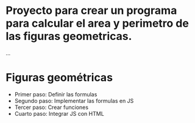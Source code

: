 # Proyecto para crear un programa para calcular el area y perimetro de las figuras geometricas.

...

# Figuras geométricas 
- Primer paso: Definir las formulas
- Segundo paso: Implementar las formulas en JS
- Tercer paso: Crear funciones
- Cuarto paso: Integrar JS con HTML